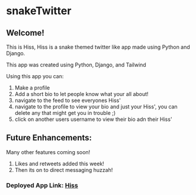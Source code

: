 # snakeTwitter
## Welcome!

This is Hiss, Hiss is a snake themed twitter like app made using Python and Django.

This app was created using Python, Django, and Tailwind

Using this app you can: 
1. Make a profile
2. Add a short bio to let people know what your all about!
3. navigate to the feed to see everyones Hiss'
4. navigate to the profile to view your bio and just your Hiss', you can delete any that might get you in trouble ;)
5. click on another users username to view their bio adn their Hiss'

## Future Enhancements:
Many other features coming soon! 
1. Likes and retweets added this week!
2. Then its on to direct messaging huzzah!

### Deployed App Link: 	[Hiss](https://snaketwitter.herokuapp.com/)

